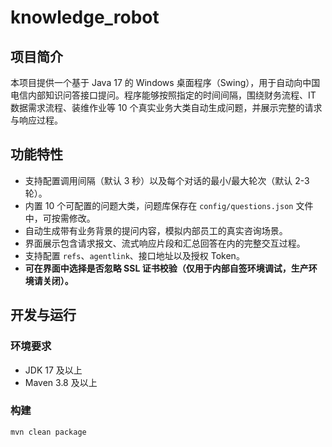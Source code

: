# knowledge_robot

## 项目简介

本项目提供一个基于 Java 17 的 Windows 桌面程序（Swing），用于自动向中国电信内部知识问答接口提问。程序能够按照指定的时间间隔，围绕财务流程、IT 数据需求流程、装维作业等 10 个真实业务大类自动生成问题，并展示完整的请求与响应过程。

## 功能特性

- 支持配置调用间隔（默认 3 秒）以及每个对话的最小/最大轮次（默认 2-3 轮）。
- 内置 10 个可配置的问题大类，问题库保存在 `config/questions.json` 文件中，可按需修改。
- 自动生成带有业务背景的提问内容，模拟内部员工的真实咨询场景。
- 界面展示包含请求报文、流式响应片段和汇总回答在内的完整交互过程。
- 支持配置 `refs`、`agentlink`、接口地址以及授权 Token。
- **可在界面中选择是否忽略 SSL 证书校验（仅用于内部自签环境调试，生产环境请关闭）。**

## 开发与运行

### 环境要求

- JDK 17 及以上
- Maven 3.8 及以上

### 构建

```bash
mvn clean package
